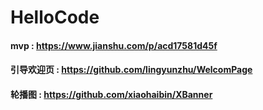 # HelloCode

#### mvp : https://www.jianshu.com/p/acd17581d45f
#### 引导欢迎页 : https://github.com/lingyunzhu/WelcomPage
#### 轮播图 : https://github.com/xiaohaibin/XBanner
